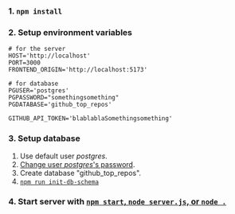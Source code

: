 ### 1. `npm install`

### 2. Setup environment variables

```
# for the server
HOST='http://localhost'
PORT=3000
FRONTEND_ORIGIN='http://localhost:5173'

# for database
PGUSER='postgres'
PGPASSWORD="somethingsomething"
PGDATABASE='github_top_repos'

GITHUB_API_TOKEN='blablablaSomethingsomething'
```

### 3. Setup database

1. Use default user *postgres*.
1. [Change user *postgres*'s password](https://stackoverflow.com/a/45965928/9157799).
1. Create database "github_top_repos".
1. [`npm run init-db-schema`](https://docs.npmjs.com/cli/using-npm/scripts)

### 4. Start server with [`npm start`, `node server.js`, or `node .`](https://docs.npmjs.com/cli/commands/npm-start)